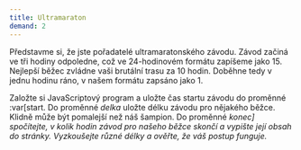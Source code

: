 ```yaml
---
title: Ultramaraton
demand: 2
---
```


Představme si, že jste pořadatelé ultramaratonského závodu. Závod začiná ve tři hodiny odpoledne, což ve 24-hodinovém formátu zapíšeme jako 15. Nejlepší běžec zvládne vaši brutální trasu za 10 hodin. Doběhne tedy v jednu hodinu ráno, v našem formátu zapsáno jako 1.

Založte si JavaScriptový program a uložte čas startu závodu do proměnné :var[start</var>. Do proměnné <var>delka</var> uložte délku závodu pro nějakého běžce. Klidně může být pomalejší než náš šampion. Do proměnné <var>konec] spočítejte, v kolik hodin závod pro našeho běžce skončí a vypište její obsah do stránky. Vyzkoušejte různé délky a ověřte, že váš postup funguje.
